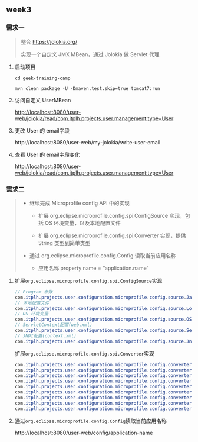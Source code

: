 ## week3

### 需求一

>整合 https://jolokia.org/
>
>实现一个自定义 JMX MBean，通过 Jolokia 做 Servlet 代理

1. 启动项目

    ```
    cd geek-training-camp
    
    mvn clean package -U -Dmaven.test.skip=true tomcat7:run
    ```
    
2. 访问自定义 UserMBean

    [http://localhost:8080/user-web/jolokia/read/com.itplh.projects.user.management:type=User](http://localhost:8080/user-web/jolokia/read/com.itplh.projects.user.management:type=User)

3. 更改 User 的 email字段

    http://localhost:8080/user-web/my-jolokia/write-user-email

4. 查看 User 的 email字段变化

    [http://localhost:8080/user-web/jolokia/read/com.itplh.projects.user.management:type=User](http://localhost:8080/user-web/jolokia/read/com.itplh.projects.user.management:type=User)

### 需求二

> - 继续完成 Microprofile config API 中的实现
>
>   - 扩展 org.eclipse.microprofile.config.spi.ConfigSource 实现，包括 OS 环境变量，以及本地配置文件
>
>   - 扩展 org.eclipse.microprofile.config.spi.Converter 实现，提供 String 类型到简单类型
>
> - 通过 org.eclipse.microprofile.config.Config 读取当前应用名称
>
>   - 应用名称 property name = “application.name”

1. 扩展`org.eclipse.microprofile.config.spi.ConfigSource`实现

    ```java
    // Program 参数
    com.itplh.projects.user.configuration.microprofile.config.source.JavaSystemPropertiesConfigSource
    // 本地配置文件
    com.itplh.projects.user.configuration.microprofile.config.source.LocalFileConfigSource
    // OS 环境变量
    com.itplh.projects.user.configuration.microprofile.config.source.OSEnvironmentConfigSource
    // ServletContext配置(web.xml)
    com.itplh.projects.user.configuration.microprofile.config.source.ServletContextConfigSource
    // JNDI配置(context.xml)
    com.itplh.projects.user.configuration.microprofile.config.source.JndiConfigSource
    ```
    
    扩展`org.eclipse.microprofile.config.spi.Converter`实现
    
    ```java
    com.itplh.projects.user.configuration.microprofile.config.converter.StringToByteConverter
    com.itplh.projects.user.configuration.microprofile.config.converter.StringToShortConverter
    com.itplh.projects.user.configuration.microprofile.config.converter.StringToIntegerConverter
    com.itplh.projects.user.configuration.microprofile.config.converter.StringToLongConverter
    com.itplh.projects.user.configuration.microprofile.config.converter.StringToFloatConverter
    com.itplh.projects.user.configuration.microprofile.config.converter.StringToDoubleConverter
    com.itplh.projects.user.configuration.microprofile.config.converter.StringToBooleanConverter
    com.itplh.projects.user.configuration.microprofile.config.converter.StringToCharacterConverter
    com.itplh.projects.user.configuration.microprofile.config.converter.StringToStringConverter
    ```

2. 通过`org.eclipse.microprofile.config.Config`读取当前应用名称

    http://localhost:8080/user-web/config/application-name
